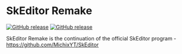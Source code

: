 # SkEditor Remake
[![GitHub release](https://img.shields.io/github/v/release/NotroDev/SkEditor-Remake.svg)](../../releases/latest)
[![GitHub release](https://img.shields.io/github/issues/NotroDev/SkEditor-Remake)](../../issues)

SkEditor Remake is the continuation of the official SkEditor program - https://github.com/MichixYT/SkEditor